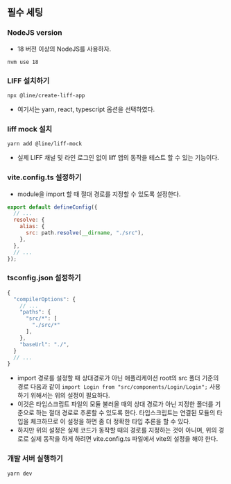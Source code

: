 ## 필수 세팅

### NodeJS version

- 18 버전 이상의 NodeJS를 사용하자.

```
nvm use 18
```

### LIFF 설치하기

```
npx @line/create-liff-app
```

- 여기서는 yarn, react, typescript 옵션을 선택하였다.

### liff mock 설치

```
yarn add @line/liff-mock
```

- 실제 LIFF 채널 및 라인 로그인 없이 liff 앱의 동작을 테스트 할 수 있는 기능이다.

### vite.config.ts 설정하기

- module을 import 할 때 절대 경로를 지정할 수 있도록 설정한다.

```js
export default defineConfig({
  // ...
  resolve: {
    alias: {
      src: path.resolve(__dirname, "./src"),
    },
  },
  // ...
});
```

### tsconfig.json 설정하기

```js
{
  "compilerOptions": {
    // ...
    "paths": {
      "src/*": [
        "./src/*"
      ],
    },
    "baseUrl": "./",
  }
  // ...
}
```

- import 경로를 설정할 때 상대경로가 아닌 애플리케이션 root의 src 폴더 기준의 경로 다음과 같이 `import Login from "src/components/Login/Login";` 사용하기 위해서는 위의 설정이 필요하다.
- 이것은 타입스크립트 파일의 모듈 불러올 때의 상대 경로가 아닌 지정한 폴더를 기준으로 하는 절대 경로로 추론할 수 있도록 한다. 타입스크립트는 연결된 모듈의 타입을 체크하므로 이 설정을 하면 좀 더 정확한 타입 추론을 할 수 있다.
- 하지만 위의 설정은 실제 코드가 동작할 때의 경로를 지정하는 것이 아니며, 위의 경로로 실제 동작을 하게 하려면 vite.config.ts 파일에서 vite의 설정을 해야 한다.

### 개발 서버 실행하기

```
yarn dev
```
